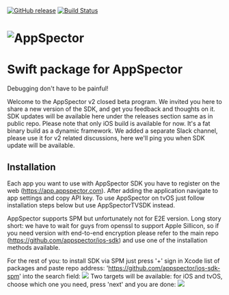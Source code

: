 [![GitHub release](https://img.shields.io/github/release/appspector/ios-sdk-spm.svg)](https://github.com/appspector/ios-sdk-spm)
[![Build Status](https://app.bitrise.io/app/17e138eab39135f1/status.svg?token=jlmNh2tlt2SQojwlhMojNw&branch=develop)](https://app.bitrise.io/app/17e138eab39135f1)
# ![AppSpector](https://github.com/appspector/ios-sdk-spm/raw/master/github-cover.png)

# Swift package for AppSpector
Debugging don't have to be painful!

Welcome to the AppSpector v2 closed beta program. We invited you here to share a new version of the SDK, and get you feedback and thoughts on it. SDK updates will be available here under the releases section same as in public repo. Please note that only iOS build is available for now. It's a fat binary build as a dynamic framework. We added a separate Slack channel, please use it for v2 related discussions, here we'll ping you when SDK update will be available.

## Installation
Each app you want to use with AppSpector SDK you have to register on the web (https://app.appspector.com).
After adding the application navigate to app settings and copy API key.
To use AppSpector on tvOS just follow installation steps below but use AppSpectorTVSDK instead.

AppSpector supports SPM but unfortunately not for E2E version.
Long story short: we have to wait for guys from openssl to support Apple Sillicon,
so if you need version with end-to-end encryption please refer to the main repo (https://github.com/appspector/ios-sdk) and use one of the installation methods available.


For the rest of you: to install SDK via SPM just press '+' sign in Xcode list of packages and paste repo address: 'https://github.com/appspector/ios-sdk-spm' into the search field:
![](https://github.com/appspector/ios-sdk-spm/raw/master/spm-install-1.png)
Two targets will be available: for iOS and tvOS, choose which one you need, press 'next' and you are done:
![](https://github.com/appspector/ios-sdk-spm/raw/master/spm-install-2.png)
